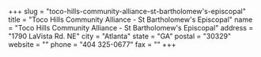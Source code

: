 +++
slug = "toco-hills-community-alliance-st-bartholomew's-episcopal"
title = "Toco Hills Community Alliance - St Bartholomew's Episcopal"
name = "Toco Hills Community Alliance - St Bartholomew's Episcopal"
address = "1790 LaVista Rd. NE"
city = "Atlanta"
state = "GA"
postal = "30329"
website = ""
phone = "404 325-0677"
fax = ""
+++
